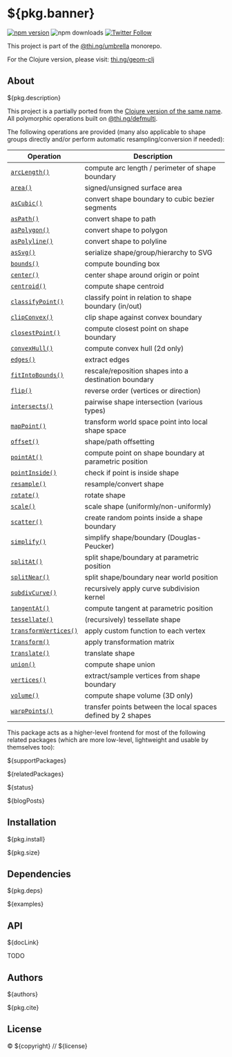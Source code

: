 # ${pkg.banner}

[![npm version](https://img.shields.io/npm/v/${pkg.name}.svg)](https://www.npmjs.com/package/${pkg.name})
![npm downloads](https://img.shields.io/npm/dm/${pkg.name}.svg)
[![Twitter Follow](https://img.shields.io/twitter/follow/thing_umbrella.svg?style=flat-square&label=twitter)](https://twitter.com/thing_umbrella)

This project is part of the
[@thi.ng/umbrella](https://github.com/thi-ng/umbrella/) monorepo.

For the Clojure version, please visit: [thi.ng/geom-clj](https://thi.ng/geom-clj)

<!-- TOC -->

## About

${pkg.description}

This project is a partially ported from the [Clojure version of the same
name](http://thi.ng/geom-clj). All polymorphic operations built on
[@thi.ng/defmulti](https://github.com/thi-ng/umbrella/tree/develop/packages/defmulti).

<!--
[**Up-to-date feature matrix spreadsheet**](https://docs.google.com/spreadsheets/d/1GxJm-zOQaGECui2MJUmy3gQPTF-T6BJ6vhNlUnPsmDs/edit?usp=sharing)
-->

The following operations are provided (many also applicable to shape groups
directly and/or perform automatic resampling/conversion if needed):

| Operation                                                                                 | Description                                                  |
|-------------------------------------------------------------------------------------------|--------------------------------------------------------------|
| [`arcLength()`](https://docs.thi.ng/umbrella/geom/modules.html#arcLength)                 | compute arc length / perimeter of shape boundary             |
| [`area()`](https://docs.thi.ng/umbrella/geom/modules.html#area)                           | signed/unsigned surface area                                 |
| [`asCubic()`](https://docs.thi.ng/umbrella/geom/modules.html#asCubic)                     | convert shape boundary to cubic bezier segments              |
| [`asPath()`](https://docs.thi.ng/umbrella/geom/modules.html#asPath)                       | convert shape to path                                        |
| [`asPolygon()`](https://docs.thi.ng/umbrella/geom/modules.html#asPolygon)                 | convert shape to polygon                                     |
| [`asPolyline()`](https://docs.thi.ng/umbrella/geom/modules.html#asPolyline)               | convert shape to polyline                                    |
| [`asSvg()`](https://docs.thi.ng/umbrella/geom/modules.html#asSvg)                         | serialize shape/group/hierarchy to SVG                       |
| [`bounds()`](https://docs.thi.ng/umbrella/geom/modules.html#bounds)                       | compute bounding box                                         |
| [`center()`](https://docs.thi.ng/umbrella/geom/modules.html#center)                       | center shape around origin or point                          |
| [`centroid()`](https://docs.thi.ng/umbrella/geom/modules.html#centroid)                   | compute shape centroid                                       |
| [`classifyPoint()`](https://docs.thi.ng/umbrella/geom/modules.html#classifyPoint)         | classify point in relation to shape boundary (in/out)        |
| [`clipConvex()`](https://docs.thi.ng/umbrella/geom/modules.html#clipConvex)               | clip shape against convex boundary                           |
| [`closestPoint()`](https://docs.thi.ng/umbrella/geom/modules.html#closestPoint)           | compute closest point on shape boundary                      |
| [`convexHull()`](https://docs.thi.ng/umbrella/geom/modules.html#convexHull)               | compute convex hull (2d only)                                |
| [`edges()`](https://docs.thi.ng/umbrella/geom/modules.html#edges)                         | extract edges                                                |
| [`fitIntoBounds()`](https://docs.thi.ng/umbrella/geom/modules.html#fitIntoBounds)         | rescale/reposition shapes into a destination boundary        |
| [`flip()`](https://docs.thi.ng/umbrella/geom/modules.html#flip)                           | reverse order (vertices or direction)                        |
| [`intersects()`](https://docs.thi.ng/umbrella/geom/modules.html#intersects)               | pairwise shape intersection (various types)                  |
| [`mapPoint()`](https://docs.thi.ng/umbrella/geom/modules.html#mapPoint)                   | transform world space point into local shape space           |
| [`offset()`](https://docs.thi.ng/umbrella/geom/modules.html#offset)                       | shape/path offsetting                                        |
| [`pointAt()`](https://docs.thi.ng/umbrella/geom/modules.html#pointAt)                     | compute point on shape boundary at parametric position       |
| [`pointInside()`](https://docs.thi.ng/umbrella/geom/modules.html#pointInside)             | check if point is inside shape                               |
| [`resample()`](https://docs.thi.ng/umbrella/geom/modules.html#resample)                   | resample/convert shape                                       |
| [`rotate()`](https://docs.thi.ng/umbrella/geom/modules.html#rotate)                       | rotate shape                                                 |
| [`scale()`](https://docs.thi.ng/umbrella/geom/modules.html#scale)                         | scale shape (uniformly/non-uniformly)                        |
| [`scatter()`](https://docs.thi.ng/umbrella/geom/modules.html#scatter)                     | create random points inside a shape boundary                 |
| [`simplify()`](https://docs.thi.ng/umbrella/geom/modules.html#simplify)                   | simplify shape/boundary (Douglas-Peucker)                    |
| [`splitAt()`](https://docs.thi.ng/umbrella/geom/modules.html#splitAt)                     | split shape/boundary at parametric position                  |
| [`splitNear()`](https://docs.thi.ng/umbrella/geom/modules.html#splitNear)                 | split shape/boundary near world position                     |
| [`subdivCurve()`](https://docs.thi.ng/umbrella/geom/modules.html#subdivCurve)             | recursively apply curve subdivision kernel                   |
| [`tangentAt()`](https://docs.thi.ng/umbrella/geom/modules.html#tangentAt)                 | compute tangent at parametric position                       |
| [`tessellate()`](https://docs.thi.ng/umbrella/geom/modules.html#tessellate)               | (recursively) tessellate shape                               |
| [`transformVertices()`](https://docs.thi.ng/umbrella/geom/modules.html#transformVertices) | apply custom function to each vertex                         |
| [`transform()`](https://docs.thi.ng/umbrella/geom/modules.html#transform)                 | apply transformation matrix                                  |
| [`translate()`](https://docs.thi.ng/umbrella/geom/modules.html#translate)                 | translate shape                                              |
| [`union()`](https://docs.thi.ng/umbrella/geom/modules.html#union)                         | compute shape union                                          |
| [`vertices()`](https://docs.thi.ng/umbrella/geom/modules.html#vertices)                   | extract/sample vertices from shape boundary                  |
| [`volume()`](https://docs.thi.ng/umbrella/geom/modules.html#volume)                       | compute shape volume (3D only)                               |
| [`warpPoints()`](https://docs.thi.ng/umbrella/geom/modules.html#warpPoints)               | transfer points between the local spaces defined by 2 shapes |

This package acts as a higher-level frontend for most of the following related
packages (which are more low-level, lightweight and usable by themselves too):

${supportPackages}

${relatedPackages}

${status}

${blogPosts}

## Installation

${pkg.install}

${pkg.size}

## Dependencies

${pkg.deps}

${examples}

## API

${docLink}

TODO

## Authors

${authors}

${pkg.cite}

## License

&copy; ${copyright} // ${license}
